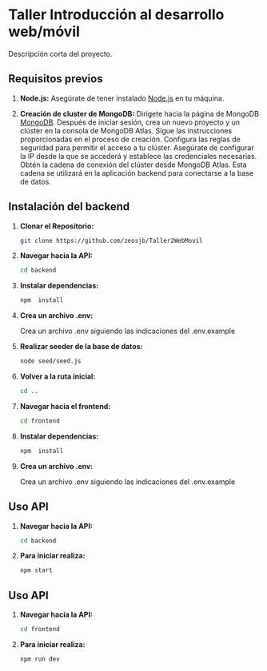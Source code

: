 # Taller Introducción al desarrollo web/móvil

Descripción corta del proyecto.

## Requisitos previos

1. **Node.js:**
    Asegúrate de tener instalado [Node.js](https://nodejs.org/) en tu máquina.

2. **Creación de cluster de MongoDB:**
    Dirigete hacia la página de MongoDB [MongoDB](https://www.mongodb.com/es).
    Después de iniciar sesión, crea un nuevo proyecto y un clúster en la consola de MongoDB Atlas. Sigue las instrucciones proporcionadas en el proceso de creación.
    Configura las reglas de seguridad para permitir el acceso a tu clúster. Asegúrate de configurar la IP desde la que se accederá y establece las credenciales necesarias.
    Obtén la cadena de conexión del clúster desde MongoDB Atlas. Esta cadena se utilizará en la aplicación backend para conectarse a la base de datos.

## Instalación del backend

1. **Clonar el Repositorio:**

   ```bash
   git clone https://github.com/zeosjb/Taller2WebMovil

2. **Navegar hacia la API:**

    ```bash
    cd backend

3. **Instalar dependencias:**

    ```bash
    npm  install

4. **Crea un archivo .env:**

    Crea un archivo .env siguiendo las indicaciones del .env.example

5. **Realizar seeder de la base de datos:**

    ```bash
    node seed/seed.js

6. **Volver a la ruta inicial:**

    ```bash
    cd ..

7. **Navegar hacia el frontend:**

    ```bash
    cd frontend

8. **Instalar dependencias:**

    ```bash
    npm  install

9. **Crea un archivo .env:**

    Crea un archivo .env siguiendo las indicaciones del .env.example

## Uso API

1. **Navegar hacia la API:**

    ```bash
    cd backend

2. **Para iniciar realiza:**

    ```bash
    npm start

## Uso API

1. **Navegar hacia la API:**

    ```bash
    cd frontend

2. **Para iniciar realiza:**

    ```bash
    npm run dev
